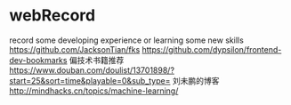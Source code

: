 # webRecord
record some developing experience or learning some new skills
https://github.com/JacksonTian/fks
https://github.com/dypsilon/frontend-dev-bookmarks
偏技术书籍推荐
https://www.douban.com/doulist/13701898/?start=25&sort=time&playable=0&sub_type=
刘未鹏的博客
http://mindhacks.cn/topics/machine-learning/
